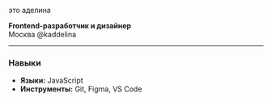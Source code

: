 это аделина

**Frontend-разработчик и дизайнер**  
Москва
@kaddelina 

---

### Навыки
- **Языки:** JavaScript
- **Инструменты:** Git, Figma, VS Code
